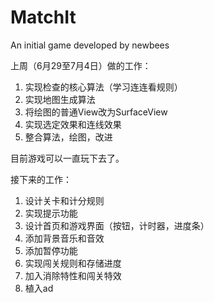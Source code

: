 # MatchIt
An initial game developed by newbees

上周（6月29至7月4日）做的工作：
1. 实现检查的核心算法（学习连连看规则）
2. 实现地图生成算法
3. 将绘图的普通View改为SurfaceView
4. 实现选定效果和连线效果
5. 整合算法，绘图，改进

目前游戏可以一直玩下去了。

接下来的工作：
1. 设计关卡和计分规则
2. 实现提示功能
2. 设计首页和游戏界面（按钮，计时器，进度条）
3. 添加背景音乐和音效
4. 添加暂停功能
4. 实现闯关规则和存储进度
5. 加入消除特性和闯关特效
5. 植入ad
